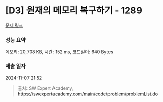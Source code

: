 # [D3] 원재의 메모리 복구하기 - 1289 

[문제 링크](https://swexpertacademy.com/main/code/problem/problemDetail.do?contestProbId=AV19AcoKI9sCFAZN) 

### 성능 요약

메모리: 20,708 KB, 시간: 152 ms, 코드길이: 640 Bytes

### 제출 일자

2024-11-07 21:52



> 출처: SW Expert Academy, https://swexpertacademy.com/main/code/problem/problemList.do